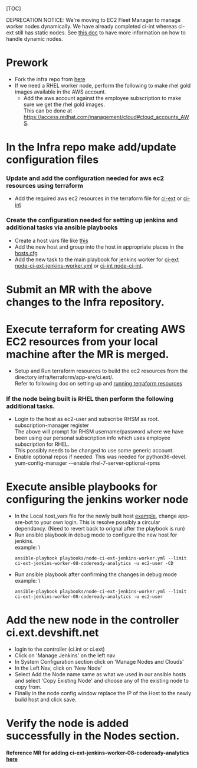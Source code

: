 [TOC]

DEPRECATION NOTICE: We're moving to EC2 Fleet Manager to manage worker nodes dynamically. We have already completed ci-int whereas ci-ext still has static nodes. See [this doc](/docs/app-sre/jenkins-worker-cicd.md) to have more information on how to handle dynamic nodes.

# Prework
  - Fork the infra repo from [here](https://gitlab.cee.redhat.com/app-sre/infra)
  - If we need a RHEL worker node, perform the following to make rhel gold images available in the AWS account.
    - Add the aws account against the employee subscription to make sure we get the rhel gold images. \
      This can be done at https://access.redhat.com/management/cloud#cloud_accounts_AWS.

# In the Infra repo make add/update configuration files 

### Update and add the configuration needed for aws ec2 resources using terraform

  - Add the required aws ec2 resources in the terraform file for
    [ci-ext](https://gitlab.cee.redhat.com/app-sre/infra/-/blob/master/terraform/app-sre/ci.ext/ci.ext-nodes.tf)
    or [ci-int](https://gitlab.cee.redhat.com/app-sre/infra/blob/master/terraform/app-sre/app-sre-ci/ci-int-nodes.tf)

### Create the configuration needed for setting up jenkins and additional tasks via ansible playbooks

  - Create a host vars file like [this](https://gitlab.cee.redhat.com/app-sre/infra/-/blob/master/ansible/hosts/host_vars/ci-ext-jenkins-worker-08-codeready-analytics)
  - Add the new host and group into the host in appropriate places in the [hosts.cfg](https://gitlab.cee.redhat.com/app-sre/infra/-/blob/master/ansible/hosts/hosts.cfg)
  - Add the new task to the main playbook for jenkins worker for 
    [ci-ext
    node-ci-ext-jenkins-worker.yml](https://gitlab.cee.redhat.com/app-sre/infra/-/blob/master/ansible/playbooks/node-ci-ext-jenkins-worker.yml)
    or [ci-int node-ci-int](https://gitlab.cee.redhat.com/app-sre/infra/blob/master/ansible/playbooks/node-ci-int-aws-jenkins-worker.yml).

# Submit an MR with the above changes to the Infra repository.

# Execute terraform for creating AWS EC2 resources from your local machine after the MR is merged.
  - Setup and Run terraform resources to build the ec2 resources from the directory infra/terraform/app-sre/ci.ext/. \
      Refer to following doc on setting up and [running terraform resources](https://gitlab.cee.redhat.com/service/app-interface/-/blob/master/docs/app-sre/sop/terraform-quickstart.md)

### If the node being built is RHEL then perform the following additional tasks.
  - Login to the host as ec2-user and subscribe RHSM as root. \
      subscription-manager register \
      The above will prompt for RHSM username/password where we have been using our personal subscription info which uses employee subscription for RHEL. \
      This possibly needs to be changed to use some generic account.
  - Enable optional repos if needed. This was needed for python36-devel. \
      yum-config-manager --enable rhel-7-server-optional-rpms

# Execute ansible playbooks for configuring the jenkins worker node
  - In the Local host_vars file for the newly built host [example](https://gitlab.cee.redhat.com/app-sre/infra/-/blob/master/ansible/hosts/host_vars/ci-ext-jenkins-worker-08-codeready-analytics), change app-sre-bot to your own login. This is resolve possibly a circular dependancy. (Need to revert back to orignal after the playbook is run)
  - Run ansible playbook in debug mode to configure the new host for jenkins. \
    example: \
    ```
    ansible-playbook playbooks/node-ci-ext-jenkins-worker.yml --limit ci-ext-jenkins-worker-08-codeready-analytics -u ec2-user -CD
    ```
  - Run ansible playbook after confirming the changes in debug mode \
    example: \
    ```
    ansible-playbook playbooks/node-ci-ext-jenkins-worker.yml --limit ci-ext-jenkins-worker-08-codeready-analytics -u ec2-user
    ```

# Add the new node in the controller ci.ext.devshift.net
  - login to the controller (ci.int or ci.ext)
  - Click on 'Manage Jenkins' on the left nav
  - In System Configuration section click on 'Manage Nodes and Clouds'
  - In the Left Nav, click on 'New Node'
  - Select Add the Node name same as what we used in our ansible hosts and select 'Copy Existing Node' and choose any of the existing node to copy from.  
  - Finally in the node config window replace the IP of the Host to the newly build host and click save.

# Verify the node is added successfully in the Nodes section.

#### Reference MR for adding ci-ext-jenkins-worker-08-codeready-analytics [here](https://gitlab.cee.redhat.com/app-sre/infra/-/merge_requests/161)


